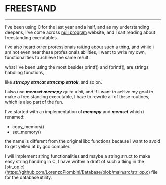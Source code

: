 # FREESTAND 
___


I've been using C for the last year and a half, and as my understanding deepens, I've come across [null program](https://nullprogram.com/) website, and I sart reading about freestanding executables.

I've also heard other professionals talking about such a thing, and while I am not even near these profesionals abilities, I want to write my own, functionalities to achieve the same result.

what I've been using the most besides printf() and fprintf(), are strings habdling functions, 

like ***strncpy strncat strncmp strtok***, and so on.

I also use ***memset memcpy*** quite a bit, and if I want to achive my goal to make a free standing
executable, I have to rewrite all of these routines, which is also part of the fun. 

I've started with an implementation of ***memcpy*** and ***memset*** which i renamed:
- copy_memory()
- set_memory() 

the name is different from the original libc functions
because i want to avoid to get yelled at by gcc compiler.

I will implement string functionalities and maybe a string struct to make easy string handling in C, 
I have written a draft of such a thing in the [str_op.c] (https://github.com/LorenzoPiombini/Database/blob/main/src/str_op.c) file for the database utility.





